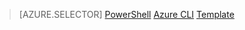 > [AZURE.SELECTOR]
[PowerShell](load-balancer-get-started-internet-arm-ps.md)
[Azure CLI](load-balancer-get-started-internet-arm-cli.md)
[Template](load-balancer-get-started-internet-arm-template.md)
